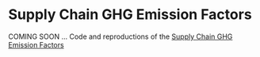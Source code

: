 # Supply Chain GHG Emission Factors

COMING SOON ... Code and reproductions of the [Supply Chain GHG Emission Factors](https://cfpub.epa.gov/si/si_public_record_Report.cfm?dirEntryId=349324)
